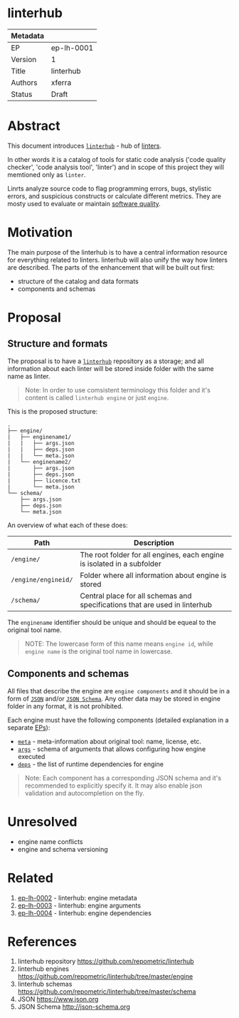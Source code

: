 # linterhub

| Metadata     |                                         |
| ------------ |-----------------------------------------|
| EP           | ep-lh-0001                              |
| Version      | 1                                       |
| Title        | linterhub                               |
| Authors      | xferra                                  |
| Status       | Draft                                   |

# Abstract

This document introduces [`linterhub`](#references) - hub of [linters](#references).

In other words it is a catalog of tools for static code analysis ('code quality checker', 'code analysis tool', 'linter') and in scope of this project they will memtioned only as `linter`.

Linrts analyze source code to flag programming errors, bugs, stylistic errors, and suspicious constructs or calculate different metrics. They are mosty used to evaluate or maintain [software quality](#references).

# Motivation

The main purpose of the linterhub is to have a central information resource for everything related to linters. linterhub will also unify the way how linters are described. The parts of the enhancement that will be built out first:
- structure of the catalog and data formats
- components and schemas

# Proposal

## Structure and formats

The proposal is to have a [`linterhub`](#references) repository as a storage; and all information about each linter will be stored inside folder with the same name as linter. 

> Note: In order to use comsistent terminology this folder and it's content is called `linterhub engine` or just `engine`.  

This is the proposed structure:

```
.
├── engine/
|   ├── enginename1/
|   |   ├── args.json
|   |   ├── deps.json
|   |   └── meta.json
|   └── enginename2/
|       ├── args.json
|       ├── deps.json
|       ├── licence.txt
|       └── meta.json
└── schema/
    ├── args.json
    ├── deps.json
    └── meta.json
```

An overview of what each of these does:

| Path                  | Description |
| -                     | -           |
| `/engine/`            | The root folder for all engines, each engine is isolated in a subfolder |
| `/engine/engineid/`   | Folder where all information about engine is stored |
| `/schema/`            | Central place for all schemas and specifications that are used in linterhub |

The `enginename` identifier should be unique and should be equeal to the original tool name.

> NOTE: The lowercase form of this name means `engine id`, while `engine name` is the original tool name in lowercase.

## Components and schemas

All files that describe the engine are `engine components` and it should be in a form of [`JSON`](#references) and/or [`JSON Schema`](#references). Any other data may be stored in engine folder in any format, it is not prohibited.

Each engine must have the following components (detailed explanation in a separate [EPs](#related)):
- [`meta`](#related) - meta-information about original tool: name, license, etc.
- [`args`](#related) - schema of arguments that allows configuring how engine executed
- [`deps`](#related) - the list of runtime dependencies for engine

> Note: Each component has a corresponding JSON schema and it's recommended to explicitly specify it. It may also enable json validation and autocompletion on the fly.

# Unresolved

- engine name conflicts
- engine and schema versioning

# Related

1. [ep-lh-0002](ep-lh-0002.md) - linterhub: engine metadata
2. [ep-lh-0003](ep-lh-0003.md) - linterhub: engine arguments
3. [ep-lh-0004](ep-lh-0004.md) - linterhub: engine dependencies

# References

1. linterhub repository https://github.com/repometric/linterhub
2. linterhub engines https://github.com/repometric/linterhub/tree/master/engine
3. linterhub schemas https://github.com/repometric/linterhub/tree/master/schema
4. JSON https://www.json.org
5. JSON Schema http://json-schema.org
